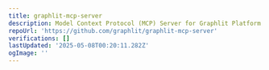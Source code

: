 ```yaml
---
title: graphlit-mcp-server
description: Model Context Protocol (MCP) Server for Graphlit Platform
repoUrl: 'https://github.com/graphlit/graphlit-mcp-server'
verifications: []
lastUpdated: '2025-05-08T00:20:11.282Z'
ogImage: ''
---
```


